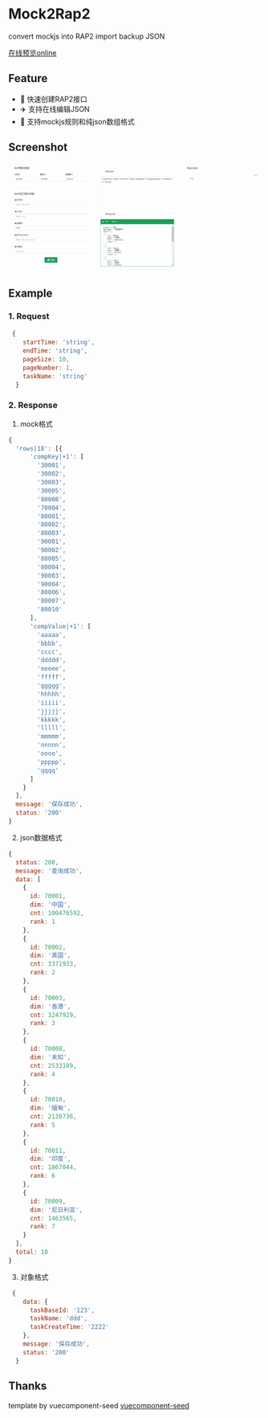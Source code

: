 # Mock2Rap2

convert mockjs into RAP2 import backup JSON

[在线预览online](https://yelingfeng.github.io/MocktoRap2/)

## Feature
- :rocket:  快速创建RAP2接口 
- :airplane: 支持在线编辑JSON
- :helicopter: 支持mockjs规则和纯json数组格式


## Screenshot

![](screenshot/mockrap2.gif)


## Example

### 1. Request

```js
 {
    startTime: 'string',
    endTime: 'string',
    pageSize: 10,
    pageNumber: 1,
    taskName: 'string'
  }
```

### 2. Response
1. mock格式
```js
{
  'rows|18': [{
      'compKey|+1': [
        '30001',
        '30002',
        '30003',
        '30005',
        '80008',
        '70004',
        '80001',
        '80002',
        '80003',
        '90001',
        '90002',
        '80005',
        '80004',
        '90003',
        '90004',
        '80006',
        '80007',
        '80010'
      ],
      'compValue|+1': [
        'aaaaa',
        'bbbb',
        'cccc',
        'ddddd',
        'eeeee',
        'fffff',
        'ggggg',
        'hhhhh',
        'iiiii',
        'jjjjj',
        'kkkkk',
        'lllll',
        'mmmmm',
        'nnnnn',
        'oooo',
        'ppppp',
        'qqqq'
      ]
    }
  ],
  message: '保存成功',
  status: '200'
}
```

2. json数据格式

```js
{
  status: 200,
  message: '查询成功',
  data: [
    {
      id: 70001,
      dim: '中国',
      cnt: 100476592,
      rank: 1
    },
    {
      id: 70002,
      dim: '美国',
      cnt: 3371933,
      rank: 2
    },
    {
      id: 70003,
      dim: '香港',
      cnt: 3247929,
      rank: 3
    },
    {
      id: 70008,
      dim: '未知',
      cnt: 2533189,
      rank: 4
    },
    {
      id: 70010,
      dim: '缅甸',
      cnt: 2130736,
      rank: 5
    },
    {
      id: 70011,
      dim: '印度',
      cnt: 1867044,
      rank: 6
    },
    {
      id: 70009,
      dim: '尼日利亚',
      cnt: 1463565,
      rank: 7
    }
  ],
  total: 10
}

```

3. 对象格式

```js
 {
    data: {
      taskBaseId: '123',
      taskName: 'ddd',
      taskCreateTime: '2222'
    },
    message: '保存成功',
    status: '200'
  }

```


## Thanks
template by vuecomponent-seed
[vuecomponent-seed](https://github.com/zouhangwithsweet/vuecomponent-seed) 
